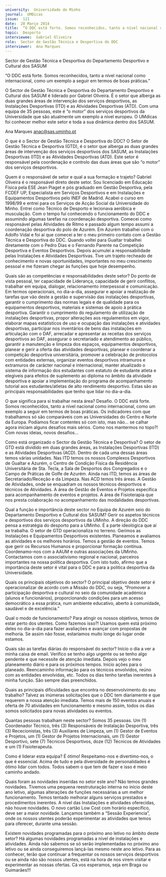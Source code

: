 ```yaml
---
university:  Universidade do Minho
journal:  UMDicas
issue:  121
date:  28 Março 2014
title:  “O DDC está forte. Somos reconhecidos, tanto a nível nacional como internacional, como um exemplo a seguir em termos de boas práticas.”
topic:  Desporto
interviewee:  Gabriel Oliveira
role:  Sector de Gestão Técnica e Desportiva do DDC
interviewer:  Ana Marques
---
```

 

 Sector de Gestão Técnica e Desportiva do Departamento Desportivo e Cultural dos SASUM 

 “O DDC está forte. Somos reconhecidos, tanto a nível nacional como internacional, como um exemplo a seguir em termos de boas práticas.”

 O  Sector de Gestão Técnica e Desportiva do Departamento Desportivo e Cultural dos SASUM é liderado por Gabriel Oliveira. É o setor que alberga as duas grandes áreas de intervenção dos serviços desportivos, as Instalações Desportivas (ITD) e as Atividades Desportivas (ATD). Com uma equipa de 35 pessoas, este é “o motor” dos serviços desportivos da Universidade que são atualmente um exemplo a nível europeu. O UMdicas foi conhecer melhor este setor e toda a sua dinâmica dentro dos SASUM.

 Ana Marques 
 anac@sas.uminho.pt 

 O que é o Sector de Gestão Técnica e Desportiva do DDC?
 O Setor de Gestão Técnica e Desportiva (GTD), é o setor que alberga as duas grandes áreas de intervenção dos serviços desportivos dos SASUM, as Instalações Desportivas (ITD) e as Atividades Desportivas (ATD). Este setor é responsável pela coordenação e controlo das duas áreas que são “o motor” dos serviços desportivos.

 Quem é o responsável de setor e qual a sua formação e trajeto?
 Gabriel Oliveira é o responsável direto deste setor.
 Sou licenciado em Educação Física pela ESE Jean Piaget e pós graduado em Gestão Desportiva, pela FCDEF UP, Especialista em Serviços Desportivos e em Instalações e Equipamentos Desportivos pelo INEF de Madrid. Acabei o curso em 1998/99 e entrei para os Serviços de Acção Social da Universidade do Minho. Entrei como Técnico de Desporto e lecionava aeróbica e musculação. Com o tempo fui conhecendo o funcionamento do DDC e assumindo algumas tarefas na coordenação desportiva.
 Comecei como responsável pelas Atividades de Ritmo e passado algum tempo assumi a coordenação desportiva do polo de Azurém. Em Azurém trabalhei com o Adolfo Vidal e foi aí que comecei a ter o meu primeiro contato com a Gestão Técnica e Desportiva do DDC. Quando voltei para Gualtar trabalhei diretamente com o Pedro Dias e o Fernando Parente na Competição Desportiva e Eventos Desportivos. Depois acumulei a responsabilidade pelas Instalações e Atividades Desportivas. Tive um trajeto recheado de conhecimento e novas oportunidades, importantes no meu crescimento pessoal e me fizeram chegar às funções que hoje desempenho.

 Quais são as competências e responsabilidades deste setor?
 Do ponto de vista pessoal, ter capacidade de Liderança, capacidade de gerir conflitos, trabalhar em equipa, dialogar, relacionamento interpessoal e comunicação. Em termos operacionais, no dia-a-dia, assegurar e apoiar a realização de tarefas que vão deste a gestão e supervisão das instalações desportivas, garantir o cumprimento das normas legais e de qualidade para os equipamentos desportivos, materiais e sistemas de apoio à prática desportiva.
 Garantir o cumprimento do regulamento de utilização de instalações desportivas, propor alterações aos regulamentos em vigor, elaborar mapas estatísticos de uso e ocupação das instalações e atividades desportivas, participar nos inventários de bens das instalações em articulação com o DAF, arrecadar e apresentar as receitas dos serviços desportivos ao DAF, assegurar o secretariado e atendimento ao público, garantir a manutenção e limpeza dos espaços, equipamentos desportivos, planear e gerir a oferta das atividades desportivas, planear e coordenar a competição desportiva universitária, promover a celebração de protocolos com entidades externas, organizar eventos desportivos intramuros e extramuros de carácter nacional e internacional, manter atualizado o sistema de informação dos estudantes com estatuto de estudante atleta e elegíveis para efeitos de suplemento ao diploma no âmbito da atividade desportiva e apoiar a implementação do programa de acompanhamento tutorial aos estudantes/atletas de alto rendimento desportivo. Estas são as principais responsabilidades que tenho que lidar no dia-a-dia.

 O que significa para si trabalhar nesta área?
 Desafio. O DDC está forte. Somos reconhecidos, tanto a nível nacional como internacional, como um exemplo a seguir em termos de boas práticas. Os indicadores com que trabalhamos só são comparáveis com as Universidades do Centro e Norte da Europa.
 Podíamos ficar contentes só com isto, mas não… se calhar agora iniciam alguns desafios mais sérios.
 Como nos mantermos no topo?! Com novas ideias, novos desafios...

 Como está organizado o Sector da Gestão Técnica e Desportiva?
 O setor de GTD está dividido em duas grandes áreas, as Instalações Desportivas (ITD) e as Atividades Desportivas (ACD). Dentro de cada uma dessas áreas temos várias unidades.
 Nas ITD temos os nossos Complexos Desportivos de Gualtar e Azurém, o Centro de Condição Física da Residência Universitária de Sta. Tecla, a Sala de Desportos dos Congregados e o Campo de Práticas de Golfe de Azurém. Ainda nas ITD, temos as áreas de Secretariado/Receção e da Limpeza.
 Nas ACD temos três áreas.
 A Gestão de Atividades, onde se enquadram os nossos técnicos desportivos e técnicos de Atividades. A área de Gestão de Eventos e Projetos específica para acompanhamento de eventos e projetos. A área de Fisioterapia que nos presta colaboração no acompanhamento das modalidades desportivas.

 Qual a função e importância deste sector no Equipa de Azurém seio do Departamento Desportivo e Cultural dos SASUM?
 Gerir os aspetos técnicos e desportivos dos serviços desportivos da UMinho. A direção do DDC pensa a estratégia do desporto para a UMinho. É a parte ideológica que aí se trabalha. O setor de GTD operacionaliza no terreno. Gerimos as Instalações e Equipamentos Desportivos existentes. Planeamos e avaliamos as atividades e os melhores horários.
 Temos a gestão de eventos. Temos que gerir os Recursos Humanos e proporcionar formação contínua.
 Coordenamo-nos com a AAUM e outras associações da UMinho. Contactamos com o associativismo regional e nacional, parceiros importantes na nossa política desportiva. Com isto tudo, afirmo que a importância deste setor é vital para o DDC e para a politica desportiva da Universidade.

 Quais os principais objetivos do sector?
 O principal objetivo deste setor é operacionalizar de acordo com a Missão do DDC, ou seja, “Promover a participação desportiva e cultural no seio da comunidade académica (alunos e funcionários), proporcionando condições para um acesso democrático a essa prática, num ambiente educativo, aberto à comunidade, saudável e de excelência.”

 Qual o modo de funcionamento?
 Para atingir os nossos objetivos, temos de estar perto dos utentes. Como fazemos isso?! Usamos quem está próximo deles no dia-a-dia para fazer avaliações e avançar com propostas de melhoria. Se assim não fosse, estaríamos muito longe do lugar onde estamos.

 Quais são as tarefas diárias do responsável do sector?
 Início o dia a ver a minha caixa de email. Verifico se tenho algo urgente ou se tenho algo pendente e que necessite de atenção imediata. Depois vejo o meu planeamento diário e para os próximos tempos. Inicio ações para o planeado. Reencaminho informação para os técnicos envolvidos, reúno com as entidades envolvidas, etc. Todos os dias tenho tarefas inerentes à minha função. São sempre dias preenchidos.

 Quais as principais dificuldades que encontra no desenvolvimento do seu trabalho?
 Talvez as inúmeras solicitações que o DDC tem diariamente e que requerem a nossa atenção imediata.
 Temos mais de 150 eventos anuais e oferta de 70 atividades em funcionamento e mesmo assim, todos os dias somos solicitados para novas atividades ou eventos.

 Quantas pessoas trabalham neste sector?
 Somos 35 pessoas. Um (1) Coordenador Técnico, três (3) Responsáveis de Instalação Desportiva, três (3) Rececionistas, três (3) Auxiliares de Limpeza, um (1) Gestor de Eventos e Projetos, um (1) Gestor de Projetos Internacionais, um (1) Gestor Desportivo, sete (7) Técnicos Desportivos, doze (12) Técnicos de Atividades e um (1) Fisioterapeuta.

 Como é liderar esta equipa?
 É ótimo! Respeitamo-nos e divertimo-nos, o que é essencial. Acima de tudo e pela diversidade de personalidades é ótimo lidar com todos. Todos sabem o que tem de fazer e isso é meio caminho andado.

 Quais foram as novidades inseridas no setor este ano?
 Não temos grandes novidades. Tivemos uma pequena reestruturação interna no início deste ano letivo, algumas alterações de funções necessárias a um melhor funcionamento. Temos tentado melhorar alguns serviços prestados e procedimentos inerentes.
 A nível das Instalações e atividades oferecidas, não houve novidades. O novo cartão Low Cost com horário específico, deve ser a maior novidade. Lançamos também a “Sessão Experiencia”, onde os nossos utentes poderão experimentar as atividades que temos para oferecer, durante uma sessão.

 Existem novidades programadas para o próximo ano letivo no âmbito deste setor?
 Há algumas novidades programadas a nível de instalações e atividades. Ainda não sabemos se só serão implementadas no próximo ano letivo ou se ainda conseguiremos lançá-las mesmo neste ano letivo.
 Para as conhecer, terão que continuar a frequentar os nossos serviços desportivos ou se ainda não são nossos utentes, está na hora de nos virem visitar e experimentar as nossas ofertas. Cá vos esperamos, seja em Braga ou Guimarães!!!

